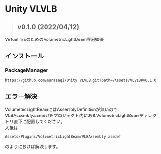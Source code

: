 # Unity VLVLB
> ## v0.1.0 (2022/04/12)
  
Virtual liveのためのVolumetricLightBeam専用拡張

## インストール

### PackageManager

```
https://github.com/murasaqi/Unity VLVLB.git?path=/Assets/VLVLB#v0.1.0
```

## エラー解決

VolumetricLightBeamにはAssemblyDefinitionが無いので  
VLBAssembly.asmdefをプロジェクト内にあるVolumetricLightBeamディレクトリ直下に配置してください。  
大抵は
```
Assets/Plugins/VolumetricLightBeam/VLBAssembly.asmdef
```
のようにおけば解決します。

